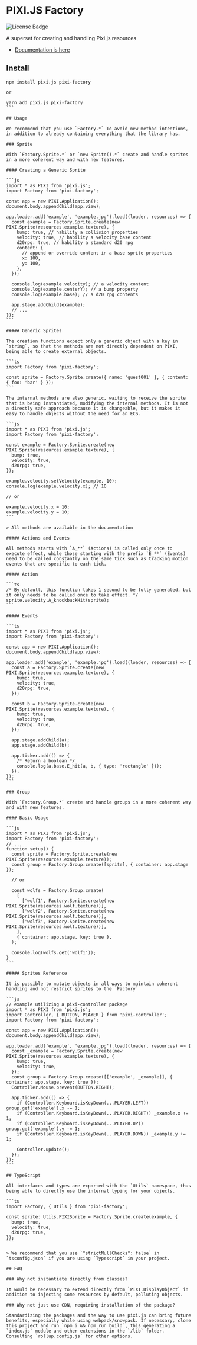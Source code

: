 # PIXI.JS Factory

![License Badge](https://img.shields.io/github/license/Novout/pixi-factory)

A superset for creating and handling Pixi.js resources

- [Documentation is here](https://pixi-factory.vercel.app/)

## Install

````shell
npm install pixi.js pixi-factory

or

yarn add pixi.js pixi-factory
```

## Usage

We recommend that you use `Factory.*` To avoid new method intentions, in addition to already containing everything that the library has.

### Sprite

With `Factory.Sprite.*` or `new Sprite().*` create and handle sprites in a more coherent way and with new features.

#### Creating a Generic Sprite

```js
import * as PIXI from 'pixi.js';
import Factory from 'pixi-factory';

const app = new PIXI.Application();
document.body.appendChild(app.view);

app.loader.add('example', 'example.jpg').load((loader, resources) => {
  const example = Factory.Sprite.create(new PIXI.Sprite(resources.example.texture), {
    bump: true, // hability a collision properties
    velocity: true, // hability a velocity base content
    d20rpg: true, // hability a standard d20 rpg
    content: {
      // append or override content in a base sprite properties
      x: 100,
      y: 100,
    },
  });

  console.log(example.velocity); // a velocity content
  console.log(example.centerY); // a bump property
  console.log(example.base); // a d20 rpg contents

  app.stage.addChild(example);
  // ...
});
```

##### Generic Sprites

The creation functions expect only a generic object with a key in `string`, so that the methods are not directly dependent on PIXI, being able to create external objects.

```ts
import Factory from 'pixi-factory';

const sprite = Factory.Sprite.create({ name: 'guest001' }, { content: { foo: 'bar' } });
```

The internal methods are also generic, waiting to receive the sprite that is being instantiated, modifying the internal methods. It is not a directly safe approach because it is changeable, but it makes it easy to handle objects without the need for an ECS.

```js
import * as PIXI from 'pixi.js';
import Factory from 'pixi-factory';

const example = Factory.Sprite.create(new PIXI.Sprite(resources.example.texture), {
  bump: true,
  velocity: true,
  d20rpg: true,
});

example.velocity.setVelocity(example, 10);
console.log(example.velocity.x); // 10

// or

example.velocity.x = 10;
example.velocity.y = 10;
```

> All methods are available in the documentation

##### Actions and Events

All methods starts with `A_**` (Actions) is called only once to execute effect, while those starting with the prefix `E_**` (Events) need to be called constantly on the same tick such as tracking motion events that are specific to each tick.

##### Action

```ts
/* By default, this function takes 1 second to be fully generated, but it only needs to be called once to take effect. */
sprite.velocity.A_knockbackHit(sprite);
```

##### Events

```ts
import * as PIXI from 'pixi.js';
import Factory from 'pixi-factory';

const app = new PIXI.Application();
document.body.appendChild(app.view);

app.loader.add('example', 'example.jpg').load((loader, resources) => {
  const a = Factory.Sprite.create(new PIXI.Sprite(resources.example.texture), {
    bump: true,
    velocity: true,
    d20rpg: true,
  });

  const b = Factory.Sprite.create(new PIXI.Sprite(resources.example.texture), {
    bump: true,
    velocity: true,
    d20rpg: true,
  });

  app.stage.addChild(a);
  app.stage.addChild(b);

  app.ticker.add(() => {
    /* Return a boolean */
    console.log(a.base.E_hit(a, b, { type: 'rectangle' }));
  });
});
```

### Group

With `Factory.Group.*` create and handle groups in a more coherent way and with new features.

#### Basic Usage

```js
import * as PIXI from 'pixi.js';
import Factory from 'pixi-factory';
// ...
function setup() {
  const sprite = Factory.Sprite.create(new PIXI.Sprite(resources.example.texture));
  const group = Factory.Group.create([sprite], { container: app.stage });

  // or

  const wolfs = Factory.Group.create(
    [
      ['wolf1', Factory.Sprite.create(new PIXI.Sprite(resources.wolf.texture))],
      ['wolf2', Factory.Sprite.create(new PIXI.Sprite(resources.wolf.texture))],
      ['wolf3', Factory.Sprite.create(new PIXI.Sprite(resources.wolf.texture))],
    ],
    { container: app.stage, key: true },
  );

  console.log(wolfs.get('wolf1'));
}
```

##### Sprites Reference

It is possible to mutate objects in all ways to maintain coherent handling and not restrict sprites to the `Factory`

```js
// example utilizing a pixi-controller package
import * as PIXI from 'pixi.js';
import Controller, { BUTTON, PLAYER } from 'pixi-controller';
import Factory from 'pixi-factory';

const app = new PIXI.Application();
document.body.appendChild(app.view);

app.loader.add('example', 'example.jpg').load((loader, resources) => {
  const _example = Factory.Sprite.create(new PIXI.Sprite(resources.example.texture), {
    bump: true,
    velocity: true,
  });
  const group = Factory.Group.create([['example', _example]], { container: app.stage, key: true });
  Controller.Mouse.prevent(BUTTON.RIGHT);

  app.ticker.add(() => {
    if (Controller.Keyboard.isKeyDown(...PLAYER.LEFT)) group.get('example').x -= 1;
    if (Controller.Keyboard.isKeyDown(...PLAYER.RIGHT)) _example.x += 1;
    if (Controller.Keyboard.isKeyDown(...PLAYER.UP)) group.get('example').y -= 1;
    if (Controller.Keyboard.isKeyDown(...PLAYER.DOWN)) _example.y += 1;

    Controller.update();
  });
});
```

## TypeScript

All interfaces and types are exported with the `Utils` namespace, thus being able to directly use the internal typing for your objects.

```ts
import Factory, { Utils } from 'pixi-factory';

const sprite: Utils.PIXISprite = Factory.Sprite.create(example, {
  bump: true,
  velocity: true,
  d20rpg: true,
});
```

> We recommend that you use `"strictNullChecks": false` in `tsconfig.json` if you are using `Typescript` in your project.

## FAQ

### Why not instantiate directly from classes?

It would be necessary to extend directly from `PIXI.DisplayObject` in addition to injecting some resources by default, polluting objects.

### Why not just use CDN, requiring installation of the package?

Standardizing the packages and the way to use pixi.js can bring future benefits, especially while using webpack/snowpack. If necessary, clone this project and run `npm i && npm run build`, this generating a `index.js` module and other extensions in the `/lib` folder. Consulting `rollup.config.js` for other options.
````
